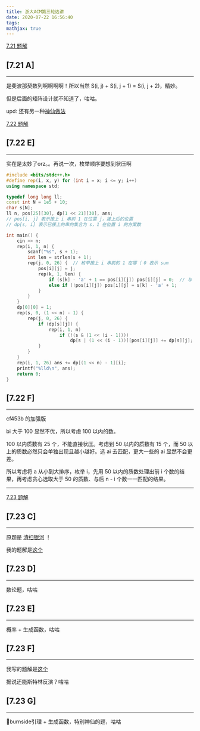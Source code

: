 ```yaml
---
title: 浙大ACM第三轮选讲
date: 2020-07-22 16:56:40
tags:
mathjax: true
---
```


[7.21 题解](https://www.kdocs.cn/l/srN6cUALrHvX?f=201)

## [7.21 A]
-----

是斐波那契数列啊啊啊啊！所以当然 S(i, j) + S(i, j + 1) = S(i, j + 2)，精妙。

但是后面的矩阵设计就不知道了，咕咕。

upd: 还有另一种[神仙做法](https://www.cnblogs.com/Flying2018/p/13356497.html)

[7.22 题解](https://www.kdocs.cn/l/shvH8qsctES4?f=201)

## [7.22 E]
-----

实在是太妙了orz。。再说一次，枚举顺序要想到状压啊

``` c++
#include <bits/stdc++.h>
#define rep(i, x, y) for (int i = x; i <= y; i++)
using namespace std;

typedef long long ll;
const int N = 1e5 + 10;
char s[N];
ll n, pos[25][30], dp[1 << 21][30], ans;
// pos[i, j] 表示接上 i 串前 1 在位置 j，接上后的位置
// dp[s, i] 表示已接上的串的集合为 s，1 在位置 i 的方案数

int main() {
    cin >> n;
    rep(i, 1, n) {
        scanf("%s", s + 1);
        int len = strlen(s + 1);
        rep(j, 0, 26) {  // 枚举接上 i 串前的 1 在哪（ 0 表示 sum
            pos[i][j] = j;
            rep(k, 1, len) {
                if (s[k] - 'a' + 1 == pos[i][j]) pos[i][j] = 0;  // 与 sum 交换了
                else if (!pos[i][j]) pos[i][j] = s[k] - 'a' + 1;
            }
        }
    }
    dp[0][0] = 1;
    rep(s, 0, (1 << n) - 1) {
        rep(j, 0, 26) {
            if (dp[s][j]) {
                rep(i, 1, n)
                    if (!(s & (1 << (i - 1))))
                        dp[s | (1 << (i - 1))][pos[i][j]] += dp[s][j];
            }
        }
    }
    rep(i, 1, 26) ans += dp[(1 << n) - 1][i];
    printf("%lld\n", ans);
    return 0;
}
```

## [7.22 F]
-----

cf453b 的加强版

bi 大于 100 显然不优，所以考虑 100 以内的数。

100 以内质数有 25 个，不能直接状压。考虑到 50 以内的质数有 15 个，而 50 以上的质数必然只会单独出现且越小越好。选 ai 去匹配，更大一些的 ai 显然不会更差。

所以考虑将 a 从小到大排序，枚举 i，先用 50 以内的质数处理出前 i 个数的结果，再考虑贪心选取大于 50 的质数、与后 n - i 个数一一匹配的结果。

-----

[7.23 题解](https://www.kdocs.cn/l/sfiEGXVVWPTR?f=201)

## [7.23 C]
-----

原题是 [清扫银河](http://uoj.ac/contest/51/problem/513) ！

我的题解是[这个](https://imilyx.github.io/2020/07/27/[UOJ513]-%E6%B8%85%E6%89%AB%E9%93%B6%E6%B2%B3/)

## [7.23 D]
-----

数论题，咕咕

## [7.23 E]
-----

概率 + 生成函数，咕咕

## [7.23 F]
-----

我写的题解是[这个](https://imilyx.github.io/2020/07/26/ZJU-ACM%207.23%20F%20%E4%BB%A5%E5%8F%8A%E7%B1%BB%E4%BC%BC%E6%A8%A1%E5%9E%8B%E6%80%BB%E7%BB%93/)

据说还能斯特林反演？咕咕

## [7.23 G]
-----

burnside引理 + 生成函数，特别神仙的题，咕咕